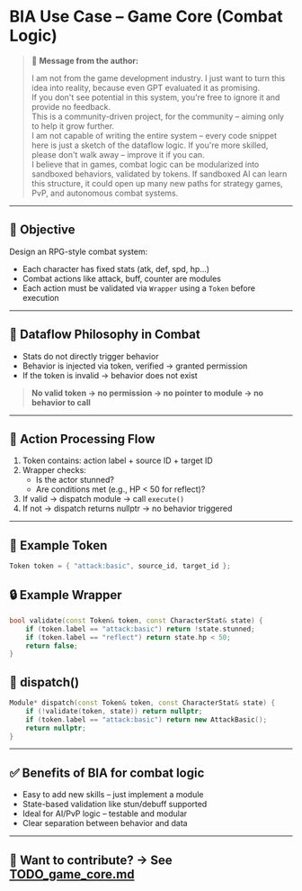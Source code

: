 # BIA Use Case – Game Core (Combat Logic)

> 🧾 **Message from the author:**
> 
> I am not from the game development industry. I just want to turn this idea into reality, because even GPT evaluated it as promising.  
> If you don't see potential in this system, you're free to ignore it and provide no feedback.  
> This is a community-driven project, for the community – aiming only to help it grow further.  
> I am not capable of writing the entire system – every code snippet here is just a sketch of the dataflow logic. If you're more skilled, please don't walk away – improve it if you can.  
> I believe that in games, combat logic can be modularized into sandboxed behaviors, validated by tokens. If sandboxed AI can learn this structure, it could open up many new paths for strategy games, PvP, and autonomous combat systems.

---

## 🎯 Objective
Design an RPG-style combat system:
- Each character has fixed stats (atk, def, spd, hp...)
- Combat actions like attack, buff, counter are modules
- Each action must be validated via `Wrapper` using a `Token` before execution

---

## 🧠 Dataflow Philosophy in Combat
- Stats do not directly trigger behavior
- Behavior is injected via token, verified → granted permission
- If the token is invalid → behavior does not exist

> **No valid token → no permission → no pointer to module → no behavior to call**

---

## 🔗 Action Processing Flow
1. Token contains: action label + source ID + target ID
2. Wrapper checks:
   - Is the actor stunned?
   - Are conditions met (e.g., HP < 50 for reflect)?
3. If valid → dispatch module → call `execute()`
4. If not → dispatch returns nullptr → no behavior triggered

---

## 🧩 Example Token
```cpp
Token token = { "attack:basic", source_id, target_id };
```

## 🔒 Example Wrapper
```cpp
bool validate(const Token& token, const CharacterStat& state) {
    if (token.label == "attack:basic") return !state.stunned;
    if (token.label == "reflect") return state.hp < 50;
    return false;
}
```

## 🧩 dispatch()
```cpp
Module* dispatch(const Token& token, const CharacterStat& state) {
    if (!validate(token, state)) return nullptr;
    if (token.label == "attack:basic") return new AttackBasic();
    return nullptr;
}
```

---

## ✅ Benefits of BIA for combat logic
- Easy to add new skills – just implement a module
- State-based validation like stun/debuff supported
- Ideal for AI/PvP logic – testable and modular
- Clear separation between behavior and data

---

## 📌 Want to contribute? → See [TODO_game_core.md](./TODO_game_core.md)
